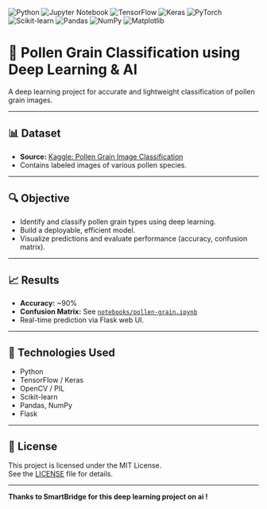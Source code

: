 ![Python](https://img.shields.io/badge/Python-3.10-blue?style=for-the-badge&logo=python&logoColor=white)
![Jupyter Notebook](https://img.shields.io/badge/Jupyter-Notebook-F37626?style=for-the-badge&logo=jupyter&logoColor=white)
![TensorFlow](https://img.shields.io/badge/TensorFlow-Deep%20Learning-FF6F00?style=for-the-badge&logo=tensorflow&logoColor=white)
![Keras](https://img.shields.io/badge/Keras-Neural%20Networks-D00000?style=for-the-badge&logo=keras&logoColor=white)
![PyTorch](https://img.shields.io/badge/PyTorch-Deep%20Learning-EE4C2C?style=for-the-badge&logo=pytorch&logoColor=white)
![Scikit-learn](https://img.shields.io/badge/Scikit--learn-ML-F7931E?style=for-the-badge&logo=scikit-learn&logoColor=white)
![Pandas](https://img.shields.io/badge/Pandas-Data%20Analysis-150458?style=for-the-badge&logo=pandas&logoColor=white)
![NumPy](https://img.shields.io/badge/NumPy-Numerical-013243?style=for-the-badge&logo=numpy&logoColor=white)
![Matplotlib](https://img.shields.io/badge/Matplotlib-Visualization-11557C?style=for-the-badge&logo=plotly&logoColor=white)

# 🌾 Pollen Grain Classification using Deep Learning & AI

A deep learning project for accurate and lightweight classification of pollen grain images.

---

## 📊 Dataset

- **Source:** [Kaggle: Pollen Grain Image Classification](https://www.kaggle.com/datasets/andrewmvd/pollen-grain-image-classification)
- Contains labeled images of various pollen species.

---

## 🔍 Objective

- Identify and classify pollen grain types using deep learning.
- Build a deployable, efficient model.
- Visualize predictions and evaluate performance (accuracy, confusion matrix).

---

## 📈 Results

- **Accuracy:** ~90%
- **Confusion Matrix:** See [`notebooks/pollen-grain.ipynb`](notebooks/pollen-grain.ipynb)
- Real-time prediction via Flask web UI.

---

## 🧪 Technologies Used

- Python
- TensorFlow / Keras
- OpenCV / PIL
- Scikit-learn
- Pandas, NumPy
- Flask

---

## 📜 License

This project is licensed under the MIT License.  
See the [LICENSE](LICENSE) file for details.

---

**Thanks to SmartBridge for this deep learning project on ai !**



